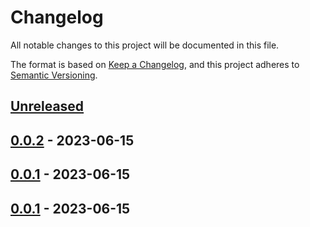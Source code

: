 # Changelog

All notable changes to this project will be documented in this file.

The format is based on [Keep a Changelog](https://keepachangelog.com/en/1.0.0/),
and this project adheres to [Semantic Versioning](https://semver.org/spec/v2.0.0.html).

## [Unreleased]

## [0.0.2] - 2023-06-15

## [0.0.1] - 2023-06-15

[Unreleased]: https://github.com/TrujilloGarcia/spiralverse-front/compare/0.0.2...HEAD

[0.0.2]: https://github.com/TrujilloGarcia/spiralverse-front/compare/0.0.1...0.0.2
## [0.0.1] - 2023-06-15

[Unreleased]: https://github.com/TrujilloGarcia/spiralverse-front/compare/0.0.1...HEAD

[0.0.1]: https://github.com/TrujilloGarcia/spiralverse-front/compare/0.0.1...0.0.1

[0.0.1]: https://github.com/TrujilloGarcia/spiralverse-front/compare/fc7e135fe1597bfb81cb5c70a8e4b06d60bd8bba...0.0.1
